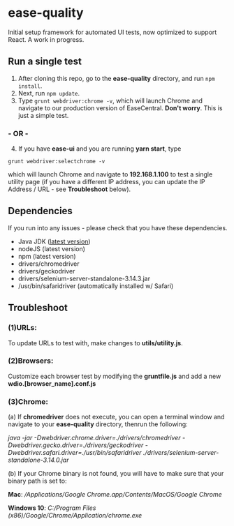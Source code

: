 # ease-quality

Initial setup framework for automated UI tests, now optimized to support React. A work in progress.

## Run a single test

1. After cloning this repo, go to the **ease-quality** directory, and run `npm install`.
2. Next, run  `npm update`.
3. Type `grunt webdriver:chrome -v`, which will launch Chrome and navigate to our production version of EaseCentral. **Don't worry**. This is just a simple test.

###  - OR - 

4. If you have **ease-ui** and you are running **yarn start**, type 

`grunt webdriver:selectchrome -v`

which will launch Chrome and navigate to  **192.168.1.100** to test a single utility page (if you have a different IP address, you can update the IP Address / URL - see **Troubleshoot** below).

## Dependencies
If you run into any issues - please check that you have these dependencies.

- Java JDK ([latest version](http://www.oracle.com/technetwork/java/javase/downloads/jdk10-downloads-4416644.html))
- nodeJS (latest version)
- npm (latest version)
- drivers/chromedriver
- drivers/geckodriver
- drivers/selenium-server-standalone-3.14.3.jar
- /usr/bin/safaridriver (automatically installed w/ Safari)

## Troubleshoot
### (1)**URLs**:

To update URLs to test with, make changes to **utils/utility.js**.

### (2)**Browsers**:

Customize each browser test by modifying the **gruntfile.js** and add a new **wdio.[browser_name].conf.js**

### (3)**Chrome**: 

(a) If **chromedriver** does not execute, you can open a terminal window and navigate to your **ease-quality** directory, thenrun the following: 

*java -jar -Dwebdriver.chrome.driver=./drivers/chromedriver -Dwebdriver.gecko.driver=./drivers/geckodriver  -Dwebdriver.safari.driver=./usr/bin/safaridriver  ./drivers/selenium-server-standalone-3.14.0.jar*

(b) If your Chrome binary is not found, you will have to make sure that your binary path is set to:

**Mac**: */Applications/Google Chrome.app/Contents/MacOS/Google Chrome*

**Windows 10**: *C:/Program Files (x86)/Google/Chrome/Application/chrome.exe*

